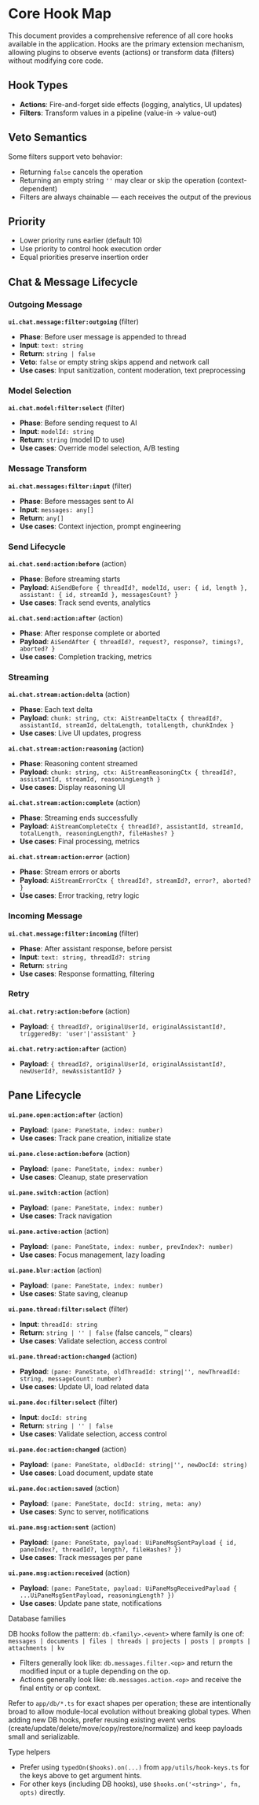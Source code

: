# Core Hook Map

This document provides a comprehensive reference of all core hooks available in the application. Hooks are the primary extension mechanism, allowing plugins to observe events (actions) or transform data (filters) without modifying core code.

## Hook Types

- **Actions**: Fire-and-forget side effects (logging, analytics, UI updates)
- **Filters**: Transform values in a pipeline (value-in → value-out)

## Veto Semantics

Some filters support veto behavior:
- Returning `false` cancels the operation
- Returning an empty string `''` may clear or skip the operation (context-dependent)
- Filters are always chainable — each receives the output of the previous

## Priority

- Lower priority runs earlier (default 10)
- Use priority to control hook execution order
- Equal priorities preserve insertion order

## Chat & Message Lifecycle

### Outgoing Message

**`ui.chat.message:filter:outgoing`** (filter)
- **Phase**: Before user message is appended to thread
- **Input**: `text: string`
- **Return**: `string | false`
- **Veto**: `false` or empty string skips append and network call
- **Use cases**: Input sanitization, content moderation, text preprocessing

### Model Selection

**`ai.chat.model:filter:select`** (filter)
- **Phase**: Before sending request to AI
- **Input**: `modelId: string`
- **Return**: `string` (model ID to use)
- **Use cases**: Override model selection, A/B testing

### Message Transform

**`ai.chat.messages:filter:input`** (filter)
- **Phase**: Before messages sent to AI
- **Input**: `messages: any[]`
- **Return**: `any[]`
- **Use cases**: Context injection, prompt engineering

### Send Lifecycle

**`ai.chat.send:action:before`** (action)
- **Phase**: Before streaming starts
- **Payload**: `AiSendBefore { threadId?, modelId, user: { id, length }, assistant: { id, streamId }, messagesCount? }`
- **Use cases**: Track send events, analytics

**`ai.chat.send:action:after`** (action)
- **Phase**: After response complete or aborted
- **Payload**: `AiSendAfter { threadId?, request?, response?, timings?, aborted? }`
- **Use cases**: Completion tracking, metrics

### Streaming

**`ai.chat.stream:action:delta`** (action)
- **Phase**: Each text delta
- **Payload**: `chunk: string, ctx: AiStreamDeltaCtx { threadId?, assistantId, streamId, deltaLength, totalLength, chunkIndex }`
- **Use cases**: Live UI updates, progress

**`ai.chat.stream:action:reasoning`** (action)
- **Phase**: Reasoning content streamed
- **Payload**: `chunk: string, ctx: AiStreamReasoningCtx { threadId?, assistantId, streamId, reasoningLength }`
- **Use cases**: Display reasoning UI

**`ai.chat.stream:action:complete`** (action)
- **Phase**: Streaming ends successfully
- **Payload**: `AiStreamCompleteCtx { threadId?, assistantId, streamId, totalLength, reasoningLength?, fileHashes? }`
- **Use cases**: Final processing, metrics

**`ai.chat.stream:action:error`** (action)
- **Phase**: Stream errors or aborts
- **Payload**: `AiStreamErrorCtx { threadId?, streamId?, error?, aborted? }`
- **Use cases**: Error tracking, retry logic

### Incoming Message

**`ui.chat.message:filter:incoming`** (filter)
- **Phase**: After assistant response, before persist
- **Input**: `text: string, threadId?: string`
- **Return**: `string`
- **Use cases**: Response formatting, filtering

### Retry

**`ai.chat.retry:action:before`** (action)
- **Payload**: `{ threadId?, originalUserId, originalAssistantId?, triggeredBy: 'user'|'assistant' }`

**`ai.chat.retry:action:after`** (action)
- **Payload**: `{ threadId?, originalUserId, originalAssistantId?, newUserId?, newAssistantId? }`

## Pane Lifecycle

**`ui.pane.open:action:after`** (action)
- **Payload**: `(pane: PaneState, index: number)`
- **Use cases**: Track pane creation, initialize state

**`ui.pane.close:action:before`** (action)
- **Payload**: `(pane: PaneState, index: number)`
- **Use cases**: Cleanup, state preservation

**`ui.pane.switch:action`** (action)
- **Payload**: `(pane: PaneState, index: number)`
- **Use cases**: Track navigation

**`ui.pane.active:action`** (action)
- **Payload**: `(pane: PaneState, index: number, prevIndex?: number)`
- **Use cases**: Focus management, lazy loading

**`ui.pane.blur:action`** (action)
- **Payload**: `(pane: PaneState, index: number)`
- **Use cases**: State saving, cleanup

**`ui.pane.thread:filter:select`** (filter)
- **Input**: `threadId: string`
- **Return**: `string | '' | false` (false cancels, '' clears)
- **Use cases**: Validate selection, access control

**`ui.pane.thread:action:changed`** (action)
- **Payload**: `(pane: PaneState, oldThreadId: string|'', newThreadId: string, messageCount: number)`
- **Use cases**: Update UI, load related data

**`ui.pane.doc:filter:select`** (filter)
- **Input**: `docId: string`
- **Return**: `string | '' | false`
- **Use cases**: Validate selection, access control

**`ui.pane.doc:action:changed`** (action)
- **Payload**: `(pane: PaneState, oldDocId: string|'', newDocId: string)`
- **Use cases**: Load document, update state

**`ui.pane.doc:action:saved`** (action)
- **Payload**: `(pane: PaneState, docId: string, meta: any)`
- **Use cases**: Sync to server, notifications

**`ui.pane.msg:action:sent`** (action)
- **Payload**: `(pane: PaneState, payload: UiPaneMsgSentPayload { id, paneIndex?, threadId?, length?, fileHashes? })`
- **Use cases**: Track messages per pane

**`ui.pane.msg:action:received`** (action)
- **Payload**: `(pane: PaneState, payload: UiPaneMsgReceivedPayload { ...UiPaneMsgSentPayload, reasoningLength? })`
- **Use cases**: Update pane state, notifications

Database families

DB hooks follow the pattern: `db.<family>.<event>` where family is one of:
`messages | documents | files | threads | projects | posts | prompts | attachments | kv`

-   Filters generally look like: `db.messages.filter.<op>` and return the modified input or a tuple depending on the op.
-   Actions generally look like: `db.messages.action.<op>` and receive the final entity or op context.

Refer to `app/db/*.ts` for exact shapes per operation; these are intentionally broad to allow module-local evolution without breaking global types. When adding new DB hooks, prefer reusing existing event verbs (create/update/delete/move/copy/restore/normalize) and keep payloads small and serializable.

Type helpers

-   Prefer using `typedOn($hooks).on(...)` from `app/utils/hook-keys.ts` for the keys above to get argument hints.
-   For other keys (including DB hooks), use `$hooks.on('<string>', fn, opts)` directly.

